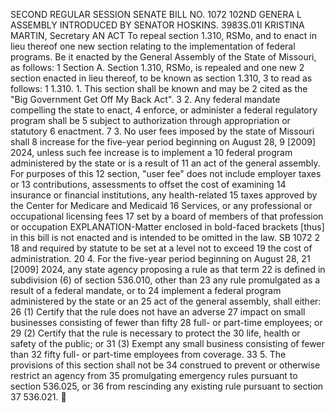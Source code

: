 SECOND REGULAR SESSION
SENATE BILL NO. 1072
102ND GENERA L ASSEMBLY
INTRODUCED BY SENATOR HOSKINS.
3983S.01I KRISTINA MARTIN, Secretary
AN ACT
To repeal section 1.310, RSMo, and to enact in lieu thereof one new section relating to the
implementation of federal programs.
Be it enacted by the General Assembly of the State of Missouri, as follows:
1 Section A. Section 1.310, RSMo, is repealed and one new
2 section enacted in lieu thereof, to be known as section 1.310,
3 to read as follows:
1 1.310. 1. This section shall be known and may be
2 cited as the "Big Government Get Off My Back Act".
3 2. Any federal mandate compelling the state to enact,
4 enforce, or administer a federal regulatory program shall be
5 subject to authorization through appropriation or statutory
6 enactment.
7 3. No user fees imposed by the state of Missouri shall
8 increase for the five-year period beginning on August 28,
9 [2009] 2024, unless such fee increase is to implement a
10 federal program administered by the state or is a result of
11 an act of the general assembly. For purposes of this
12 section, "user fee" does not include employer taxes or
13 contributions, assessments to offset the cost of examining
14 insurance or financial institutions, any health-related
15 taxes approved by the Center for Medicare and Medicaid
16 Services, or any professional or occupational licensing fees
17 set by a board of members of that profession or occupation
EXPLANATION-Matter enclosed in bold-faced brackets [thus] in this bill is not enacted
and is intended to be omitted in the law.
SB 1072 2
18 and required by statute to be set at a level not to exceed
19 the cost of administration.
20 4. For the five-year period beginning on August 28,
21 [2009] 2024, any state agency proposing a rule as that term
22 is defined in subdivision (6) of section 536.010, other than
23 any rule promulgated as a result of a federal mandate, or to
24 implement a federal program administered by the state or an
25 act of the general assembly, shall either:
26 (1) Certify that the rule does not have an adverse
27 impact on small businesses consisting of fewer than fifty
28 full- or part-time employees; or
29 (2) Certify that the rule is necessary to protect the
30 life, health or safety of the public; or
31 (3) Exempt any small business consisting of fewer than
32 fifty full- or part-time employees from coverage.
33 5. The provisions of this section shall not be
34 construed to prevent or otherwise restrict an agency from
35 promulgating emergency rules pursuant to section 536.025, or
36 from rescinding any existing rule pursuant to section
37 536.021.
